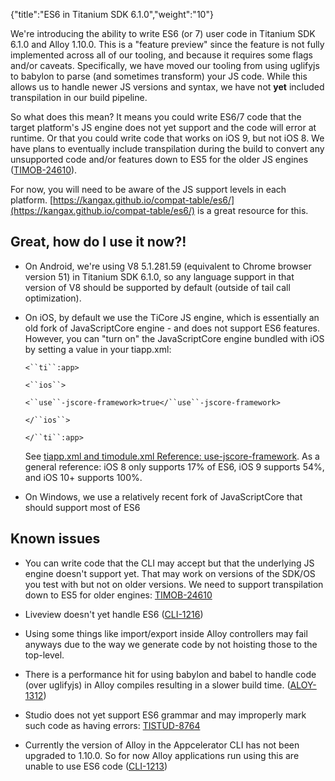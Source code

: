 {"title":"ES6 in Titanium SDK 6.1.0","weight":"10"}

We're introducing the ability to write ES6 (or 7) user code in Titanium SDK 6.1.0 and Alloy 1.10.0. This is a "feature preview" since the feature is not fully implemented across all of our tooling, and because it requires some flags and/or caveats. Specifically, we have moved our tooling from using uglifyjs to babylon to parse (and sometimes transform) your JS code. While this allows us to handle newer JS versions and syntax, we have not **yet** included transpilation in our build pipeline.

So what does this mean? It means you could write ES6/7 code that the target platform's JS engine does not yet support and the code will error at runtime. Or that you could write code that works on iOS 9, but not iOS 8. We have plans to eventually include transpilation during the build to convert any unsupported code and/or features down to ES5 for the older JS engines ([TIMOB-24610](https://jira.appcelerator.org/browse/TIMOB-24610)).

For now, you will need to be aware of the JS support levels in each platform. [https://kangax.github.io/compat-table/es6/](https://kangax.github.io/compat-table/es6/) is a great resource for this.

## Great, how do I use it now?!

* On Android, we're using V8 5.1.281.59 (equivalent to Chrome browser version 51) in Titanium SDK 6.1.0, so any language support in that version of V8 should be supported by default (outside of tail call optimization).

* On iOS, by default we use the TiCore JS engine, which is essentially an old fork of JavaScriptCore engine - and does not support ES6 features. However, you can "turn on" the JavaScriptCore engine bundled with iOS by setting a value in your tiapp.xml:

  `<``ti``:app>`

  `<``ios``>`

  `<``use``-jscore-framework>true</``use``-jscore-framework>`

  `</``ios``>`

  `</``ti``:app>`

  See [tiapp.xml and timodule.xml Reference: use-jscore-framework](/docs/appc/Titanium_SDK/Titanium_SDK_Guide/Appendices/tiapp.xml_and_timodule.xml_Reference/#use-jscore-framework). As a general reference: iOS 8 only supports 17% of ES6, iOS 9 supports 54%, and iOS 10+ supports 100%.

* On Windows, we use a relatively recent fork of JavaScriptCore that should support most of ES6


## Known issues

* You can write code that the CLI may accept but that the underlying JS engine doesn't support yet. That may work on versions of the SDK/OS you test with but not on older versions. We need to support transpilation down to ES5 for older engines: [TIMOB-24610](https://jira.appcelerator.org/browse/TIMOB-24610)

* Liveview doesn't yet handle ES6 ([CLI-1216](https://jira.appcelerator.org/browse/CLI-1216))

* Using some things like import/export inside Alloy controllers may fail anyways due to the way we generate code by not hoisting those to the top-level.

* There is a performance hit for using babylon and babel to handle code (over uglifyjs) in Alloy compiles resulting in a slower build time. ([ALOY-1312](https://jira.appcelerator.org/browse/ALOY-1312))

* Studio does not yet support ES6 grammar and may improperly mark such code as having errors: [TISTUD-8764](https://jira.appcelerator.org/browse/TISTUD-8764)

* Currently the version of Alloy in the Appcelerator CLI has not been upgraded to 1.10.0. So for now Alloy applications run using this are unable to use ES6 code ([CLI-1213](https://jira.appcelerator.org/browse/CLI-1213))
